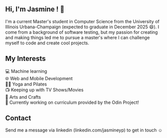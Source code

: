 ## Hi, I'm Jasmine ! 👋 

I'm a current Master's student in Computer Science from the University of Illinois Urbana-Champaign (expected to graduate in December 2025 😄). I come from a background of software testing, but my passion for creating and making things led me to pursue a master's where I can challenge myself to code and create cool projects. 

## My Interests
💻 Machine learning <br/>
🌐 Web and Mobile Development <br/>
🧘‍♂️ Yoga and Pilates <br/>
📺 Keeping up with TV Shows/Movies <br/>
🎨 Arts and Crafts <br/>
🔭 Currently working on curriculum provided by the Odin Project! <br/>

## Contact 
Send me a message via linkedin (linkedin.com/jasmineyp) to get in touch ☺️


<!--
**jpeng16/jpeng16** is a ✨ _special_ ✨ repository because its `README.md` (this file) appears on your GitHub profile.

Here are some ideas to get you started:

- 🔭 I’m currently working on ...
- 🌱 I’m currently learning ...
- 👯 I’m looking to collaborate on ...
- 🤔 I’m looking for help with ...
- 💬 Ask me about ...
- 📫 How to reach me: ...
- 😄 Pronouns: ...
- ⚡ Fun fact: ...
-->
